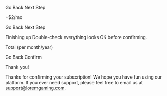  <!-- Sidebar start -->

  
  

  

  

 
  

  <!-- Sidebar end -->

  <!-- Step 1 start -->

  
  

  
  

  
  

  
  

  

  <!-- Step 1 end -->

  <!-- Step 2 start -->

  
  

 

  
  

  
  

  Go Back
  Next Step

  <!-- Step 2 end -->

  <!-- Step 3 start -->

  
  

  
  

  
  
  +$2/mo

  Go Back
  Next Step

  <!-- Step 3 end -->

  <!-- Step 4 start -->

  Finishing up
  Double-check everything looks OK before confirming.

  <!-- Dynamically add subscription and add-on selections here -->

  Total (per month/year)

  Go Back
  Confirm

  <!-- Step 4 end -->

  <!-- Step 5 start -->

  Thank you!

  Thanks for confirming your subscription! We hope you have fun 
  using our platform. If you ever need support, please feel free 
  to email us at support@loremgaming.com.

  <!-- Step 5 end -->